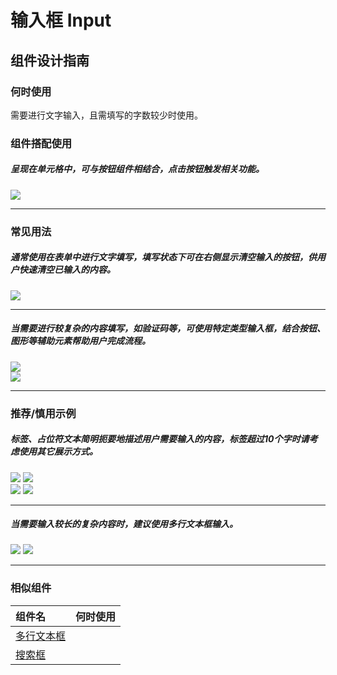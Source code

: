 # 输入框 Input

## 组件设计指南

### 何时使用

需要进行文字输入，且需填写的字数较少时使用。

### 组件搭配使用

##### 呈现在单元格中，可与按钮组件相结合，点击按钮触发相关功能。

<div class="legend">
  <div class="item">
    <img src="https://oteam-tdesign-1258344706.cos.ap-guangzhou.myqcloud.com/site/design/mobile-guide/Drawer%201.png" />
  </div>
</div>

<hr />

### 常见用法

##### 通常使用在表单中进行文字填写，填写状态下可在右侧显示清空输入的按钮，供用户快速清空已输入的内容。

<div class="item">
    <img src="https://oteam-tdesign-1258344706.cos.ap-guangzhou.myqcloud.com/site/design/mobile-guide/Drawer%202.png" />
</div>

<hr />

##### 当需要进行较复杂的内容填写，如验证码等，可使用特定类型输入框，结合按钮、图形等辅助元素帮助用户完成流程。

<div class="legend">
  <div class="item">
    <img src="https://oteam-tdesign-1258344706.cos.ap-guangzhou.myqcloud.com/site/design/mobile-guide/Drawer%203.png" />
  </div>
  
  <div class="item">
    <img src="https://oteam-tdesign-1258344706.cos.ap-guangzhou.myqcloud.com/site/design/mobile-guide/Drawer%203.png" />
  </div>
</div>

<hr />

### 推荐/慎用示例

##### 标签、占位符文本简明扼要地描述用户需要输入的内容，标签超过10个字时请考虑使用其它展示方式。

<div class="legend">
  <div class="item">
    <img src="https://oteam-tdesign-1258344706.cos.ap-guangzhou.myqcloud.com/site/design/mobile-guide/Drawer4-1.png" />
    <img class="tag" src="https://oteam-tdesign-1258344706.cos.ap-guangzhou.myqcloud.com/site/doc/good.png" />
  </div>

  <div class="item">
    <img src="https://oteam-tdesign-1258344706.cos.ap-guangzhou.myqcloud.com/site/design/mobile-guide/Drawer4-2.png" />
    <img class="tag" src="https://oteam-tdesign-1258344706.cos.ap-guangzhou.myqcloud.com/site/doc/bad.png" />
  </div>
</div>

<hr />

##### 当需要输入较长的复杂内容时，建议使用多行文本框输入。
<div class="legend">  
  <div class="item">
    <img src="https://oteam-tdesign-1258344706.cos.ap-guangzhou.myqcloud.com/site/design/mobile-guide/Drawer4-2.png" />
    <img class="tag" src="https://oteam-tdesign-1258344706.cos.ap-guangzhou.myqcloud.com/site/doc/bad.png" />
  </div>
</div>

<hr />

### 相似组件

| 组件名 | 何时使用                             |
| :----- | :----------------------------------- |
| [多行文本框](./textarea) |  |
| [搜索框](./search) |  |
